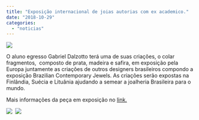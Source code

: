 ```yaml
---
title: "Exposição internacional de joias autorias com ex academico."
date: "2018-10-29"
categories: 
  - "noticias"
---
```


[![](/img/antigo/2018/10/43687233_1813556125430493_1429860519111557120_n-1.jpg)](/img/antigo/2018/10/43687233_1813556125430493_1429860519111557120_n-1.jpg)

O aluno egresso Gabriel Dalzotto terá uma de suas criações, o colar fragmentos,  composto de prata, madeira e safira, em exposição pela Europa juntamente as criações de outros designers brasileiros compondo a exposição Brazilian Contemporary Jewels. As criações serão expostas na Finlândia, Suécia e Lituânia ajudando a semear a joalheria Brasileira para o mundo.

Mais informações da peça em exposição no [link.](https://www.studiodalzotto.com/)

[![](/img/antigo/2018/10/43687233_1813556125430493_1429860519111557120_n-632x632.jpg)](/img/antigo/2018/10/43687233_1813556125430493_1429860519111557120_n.jpg)  [![](/img/antigo/2018/10/44022885_1813556048763834_2717410840218173440_n-632x632.jpg)](/img/antigo/2018/10/44022885_1813556048763834_2717410840218173440_n.jpg)
